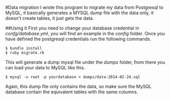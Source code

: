 #Data migration
I wrote this program to migrate my data from Postgresql to MySQL, it basically generates a MYSQL dump file with the data only, it doesn't create tables, it just gets the data.

##Using it
First you need to change your database credential in *confg/database.yml*, you will find an example in the *config* folder. Once you have defined the postgresql credentials run the following commands.

    $ bundle install
    $ ruby migrate.rb

This will generate a dump mysql file under the *dumps* folder, from there you can load your data to MySQL like this.

    $ mysql -u root -p yourdatabase < dumps/data-2014-02-24.sql

Again, this dump file only contains the data, so make sure the MySQL database contain the equivalent tables with the same columns.